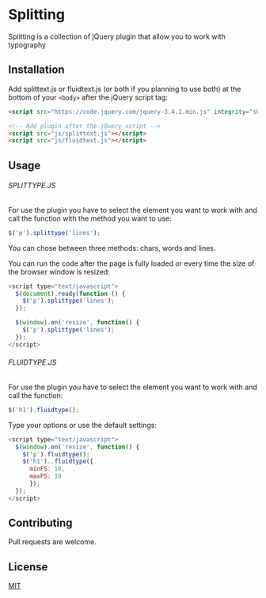 # Splitting
Splitting is a collection of jQuery plugin that allow you to work with typography

## Installation
Add splittext.js or fluidtext.js (or both if you planning to use both) at the bottom of your `<body>` after the jQuery script tag:

```html
<script src="https://code.jquery.com/jquery-3.4.1.min.js" integrity="sha256-CSXorXvZcTkaix6Yvo6HppcZGetbYMGWSFlBw8HfCJo=" crossorigin="anonymous"></script>

<!-- Add plugin after the jQuery script -->
<script src="js/splittext.js"></script>
<script src="js/fluidtext.js"></script>
```

## Usage

###### SPLITTYPE.JS
For use the plugin you have to select the element you want to work with and call the function with the method you want to use:

```javascript
$('p').splittype('lines');
```

You can chose between three methods: chars, words and lines.

You can run the code after the page is fully loaded or every time the size of the browser window is resized:

```javascript
<script type="text/javascript">
  $(document).ready(function () {
    $('p').splittype('lines');
  });

  $(window).on('resize', function() {
    $('p').splittype('lines');
  });
</script>
```

###### FLUIDTYPE.JS
For use the plugin you have to select the element you want to work with and call the function:

```javascript
$('h1').fluidtype();
```

Type your options or use the default settings:

```javascript
<script type="text/javascript">
  $(window).on('resize', function() {
    $('p').fluidtype();
    $('h1')..fluidtype({
      minFS: 16,
      maxFS: 18
      });
  });
</script>
```

## Contributing
Pull requests are welcome.

## License
[MIT](https://choosealicense.com/licenses/mit/)
